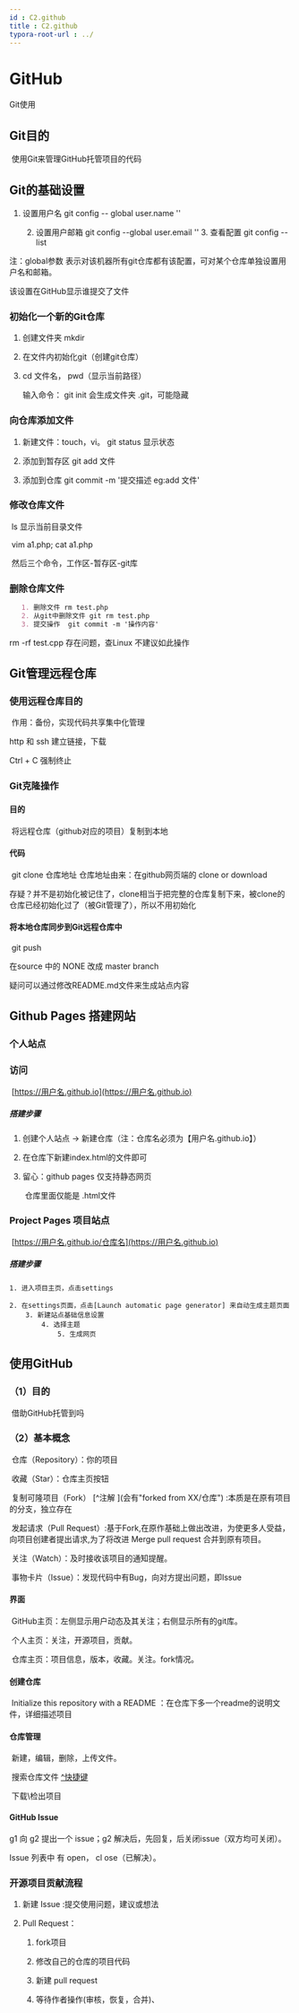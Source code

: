 ```yaml
---
id : C2.github
title : C2.github
typora-root-url : ../
---
```




# GitHub

Git使用

## Git目的

​		使用Git来管理GitHub托管项目的代码



## Git的基础设置

1. 设置用户名  git  config -- global user.name ''   	

   	2. 设置用户邮箱 git config --global user.email ''
   	     		3. 查看配置 git config --list

注：global参数 表示对该机器所有git仓库都有该配置，可对某个仓库单独设置用户名和邮箱。

   该设置在GitHub显示谁提交了文件

### 初始化一个新的Git仓库

 1. 创建文件夹 mkdir

 2. 在文件内初始化git（创建git仓库）

 3. cd 文件名， pwd（显示当前路径）

    输入命令： git init  会生成文件夹  .git，可能隐藏

###  向仓库添加文件

1. 新建文件：touch，vi。   git status   显示状态

2. 添加到暂存区  git add 文件

3. 添加到仓库  git commit -m '提交描述 eg:add 文件'

### 修改仓库文件

​		ls 显示当前目录文件

​		vim a1.php;  cat a1.php

​        然后三个命令，工作区-暂存区-git库

### 删除仓库文件 

```markdown
   1. 删除文件 rm test.php
   2. 从git中删除文件 git rm test.php
   3. 提交操作  git commit -m '操作内容'
```

rm -rf test.cpp 存在问题，查Linux  不建议如此操作

## Git管理远程仓库

### 使用远程仓库目的

​	作用：备份，实现代码共享集中化管理

http 和 ssh 建立链接，下载

Ctrl + C 强制终止

### Git克隆操作

####   	目的

​				将远程仓库（github对应的项目）复制到本地

#### 	  代码

​				git clone 仓库地址    仓库地址由来：在github网页端的 clone or download

存疑？并不是初始化被记住了，clone相当于把完整的仓库复制下来，被clone的仓库已经初始化过了（被Git管理了），所以不用初始化

#### 将本地仓库同步到Git远程仓库中

​		git push

在source 中的 NONE 改成 master branch



疑问可以通过修改README.md文件来生成站点内容



## Github Pages 搭建网站

### 个人站点

### 访问

​		[https://用户名.github.io](https://用户名.github.io)

##### 	搭建步骤

   1. 创建个人站点 -> 新建仓库（注：仓库名必须为【用户名.github.io】）

   2. 在仓库下新建index.html的文件即可

   3. 留心：github pages 仅支持静态网页

      ​            仓库里面仅能是 .html文件

### Project Pages 项目站点

​	[https://用户名.github.io/仓库名](https://用户名.github.io)

##### 	搭建步骤

	1. 进入项目主页，点击settings
	
	2. 在settings页面，点击[Launch automatic page generator] 来自动生成主题页面
	  	3. 新建站点基础信息设置
	     	4. 选择主题
	        	5. 生成网页



## 使用GitHub

### （1）目的

​			借助GitHub托管到吗

### （2）基本概念

​		仓库（Repository）：你的项目

​		收藏（Star）：仓库主页按钮

​		复制可隆项目（Fork） [^注解 ](会有"forked from XX/仓库")     :本质是在原有项目的分支，独立存在

​		发起请求（Pull Request）:基于Fork,在原作基础上做出改进，为使更多人受益，向项目创建者提出请求,为了将改进 Merge pull request 合并到原有项目。

​		关注（Watch）：及时接收该项目的通知提醒。

​		事物卡片（Issue）：发现代码中有Bug，向对方提出问题，即Issue

#### 		界面

​		GitHub主页：左侧显示用户动态及其关注；右侧显示所有的git库。

​		个人主页：关注，开源项目，贡献。

​		仓库主页：项目信息，版本，收藏。关注。fork情况。

#### 		创建仓库

​		Initialize this repository with a README ：在仓库下多一个readme的说明文件，详细描述项目

#### 		仓库管理

​			新建，编辑，删除，上传文件。

​			搜索仓库文件 [^快捷键](T,大小写均可)

​			下载\检出项目

#### GitHub Issue

g1 向 g2 提出一个 issue；g2 解决后，先回复，后关闭issue（双方均可关闭）。

Issue 列表中  有 open，  cl   ose（已解决）。

### 开源项目贡献流程

 1. 新建 Issue :提交使用问题，建议或想法

 2. Pull Request：

    1. fork项目

    2. 修改自己的仓库的项目代码

    3. 新建 pull request

    4. 等待作者操作(审核，恢复，合并)、

       